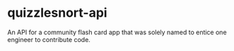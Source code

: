 # quizzlesnort-api
An API for a community flash card app that was solely named to entice one engineer to contribute code.
